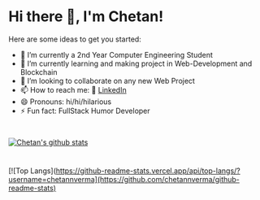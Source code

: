 # Hi there 👋, I'm Chetan!


<!--**chetannverma/chetannverma** is a ✨ _special_ ✨ repository because its `README.md` (this file) appears on your GitHub profile. -->

Here are some ideas to get you started:

- 🔭 I’m currently a 2nd Year Computer Engineering Student
- 🌱 I’m currently learning and making project in Web-Development and Blockchain
- 👯 I’m looking to collaborate on any new Web Project
- 📫 How to reach me: 
         🏢 [LinkedIn](https://www.linkedin.com/in/chetan-verma-471b3010a/)
- 😄 Pronouns: hi/hi/hilarious
- ⚡ Fun fact: FullStack Humor Developer

#
[![Chetan's github stats](https://github-readme-stats.vercel.app/api?username=chetannverma&count_private=true&show_icons=true&theme=radical&hide_rank=false)](https://github.com/chetannverma/github-readme-stats)
#
[![Top Langs](https://github-readme-stats.vercel.app/api/top-langs/?username=chetannverma](https://github.com/chetannverma/github-readme-stats)



